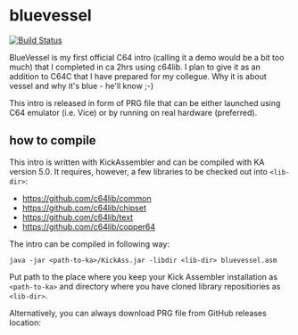 # bluevessel

[![Build Status](https://travis-ci.org/maciejmalecki/bluevessel.svg?branch=master)](https://travis-ci.org/maciejmalecki/bluevessel)

BlueVessel is my first official C64 intro (calling it a demo would be a bit too much) that I completed in ca 2hrs using c64lib. I plan to 
give it as an addition to C64C that I have prepared for my collegue. Why it is about vessel and why it's blue - he'll know ;-)

This intro is released in form of PRG file that can be either launched using C64 emulator (i.e. Vice) or by running on real hardware 
(preferred).

## how to compile

This intro is written with KickAssembler and can be compiled with KA version 5.0. It requires, however, a few libraries to be checked out into `<lib-dir>`:
* https://github.com/c64lib/common
* https://github.com/c64lib/chipset
* https://github.com/c64lib/text
* https://github.com/c64lib/copper64

The intro can be compiled in following way:
```
java -jar <path-to-ka>/KickAss.jar -libdir <lib-dir> bluevessel.asm
```
Put path to the place where you keep your Kick Assembler installation as `<path-to-ka>` and directory where you have cloned library repositiories as `<lib-dir>`.

Alternatively, you can always download PRG file from GitHub releases location: 
